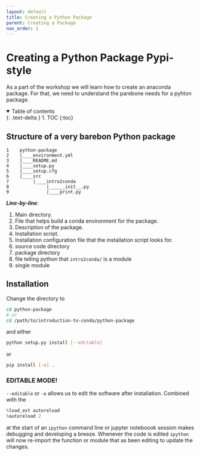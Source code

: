 ```yaml
---
layout: default
title: Creating a Python Package
parent: Creating a Package 
nav_order: 1
---
```


# Creating a Python Package Pypi-style

As a part of the workshop we will learn how to create an anaconda package. For that, 
we need to understand the parebone needs for a pyhton package.

<details open markdown="block">
  <summary>
    Table of contents
  </summary>
  {: .text-delta }
1. TOC
{:toc}
</details>

## Structure of a very barebon Python package

```
1    python-package
2    |____environment.yml
3    |____README.md
4    |____setup.py
5    |____setup.cfg
6    |____src
7         |____intro2conda
8              |______init__.py
9              |____print.py
```

***Line-by-line***:

1. Main directory.
2. File that helps build a conda environment for the package.
3. Description of the package.
4. Installation script.
5. Installation configuration file that the installation script 
   looks for.
6. source code directory
7. package directory
8. file telling python that `intro2conda/` is a module
9. single module

## Installation

Change the directory to 
```bash
cd python-package
# or
cd /path/to/introduction-to-conda/python-package
```
and either 
```bash
python setup.py install [--editable]
```
or 
```bash
pip install [-e] .
```

### EDITABLE MODE!

`--editable` or `-e` allows us to edit the software after installation. Combined
with the 
```python
%load_ext autoreload
%autoreload 2
```
at the start of an `ipython` command line or jupyter noteboook session makes
debugging and developing a breeze. Whenever the code is edited `ipython` will
now re-import the function or module that as been editing to update the changes.